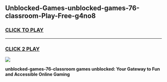 
## Unblocked-Games-unblocked-games-76-classroom-Play-Free-g4no8
<h3>
<a href="https://premium76.site?title=unblocked-games-76-classroom&ref=22A">CLICK TO PLAY</a></h3>
<hr>

<h3>
<a href="https://premium76.site?title=unblocked-games-76-classroom&ref=22A">CLICK 2 PLAY</a>
  
</h3>

<a href="https://premium76.site?title=unblocked-games-76-classroom&ref=22A"><img src="https://clearcache.store/games.png"></a>


**unblocked-games-76-classroom games unblocked: Your Gateway to Fun and Accessible Online Gaming**
